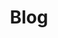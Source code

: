 ---
title: "Blog"
layout: archive
permalink: /blog/
collection: posts
entries_layout: grid
show_excerpts: true
pagination:
  enabled: true
  collection: posts
  per_page: 10
---